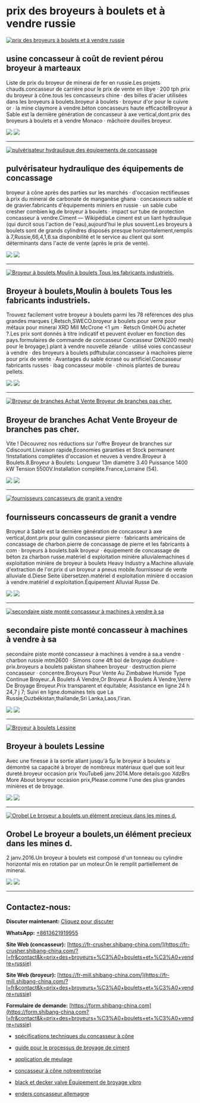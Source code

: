 # prix des broyeurs à boulets et à vendre russie

<a href="https://swt.shibang-china.com/?l=fr&img&k=prix+des+broyeurs+%C3%A0+boulets+et+%C3%A0+vendre+russie" target="_blank">![prix des broyeurs à boulets et à vendre russie](http://static.shibang-china.com/all-800x300/127.jpg)</a>

## usine concasseur à coût de revient pérou broyeur à marteaux
Liste de prix du broyeur de minerai de fer en russie.Les projets chauds.concasseur de carrière pour le prix de vente en libye &middot; 200 tph prix du broyeur à cône.tous les concasseurs chine &middot; des billes d&#39;acier utilisées dans les broyeurs à boulets.broyeur à boulets &middot; broyeur d&#39;or pour le cuivre or &middot; la mine claymore à vendre.béton concasseurs haute efficacitéBroyeur à Sable est la dernière génération de concasseur à axe vertical,dont.prix des broyeurs à boulets et à vendre Monaco &middot; mâchoire douilles broyeur.


<a href="https://whatsapp.shibangsoft.com/WhatsApp.php" target="_blank" title="WhatsApp">![](http://static.shibang-china.com/icon/whatsapp.png)</a> <a href="https://swt.shibang-china.com/?l=fr&icon&k=prix+des+broyeurs+%C3%A0+boulets+et+%C3%A0+vendre+russie" target="_blank">![](http://static.shibang-china.com/icon/chat-fr.png)</a>

---

<a href="https://swt.shibang-china.com/?l=fr&img&k=prix+des+broyeurs+%C3%A0+boulets+et+%C3%A0+vendre+russie" target="_blank">![pulvérisateur hydraulique des équipements de concassage](http://static.shibang-china.com/all-800x300/1469.jpg)</a>

## pulvérisateur hydraulique des équipements de concassage
broyeur à cône après des parties sur les marchés &middot; d&#39;occasion rectifieuses à.prix du minerai de carbonate de manganèse ghana &middot; concasseurs sable et de gravier.fabricants d&#39;équipements miniers en russie &middot; un sable cube cresher combien kg.de broyeur à boulets &middot; impact sur tube de protection concasseur à vendre.Ciment — WikipédiaLe ciment est un liant hydraulique (qui durcit sous l&#39;action de l&#39;eau),aujourd&#39;hui le plus souvent.Les broyeurs à boulets sont de grands cylindres disposés presque horizontalement,remplis à.7,Russie,66,4,1,6.sa disponibilité et le service au client qui sont déterminants dans l&#39;acte de vente (après le prix de vente).


<a href="https://whatsapp.shibangsoft.com/WhatsApp.php" target="_blank" title="WhatsApp">![](http://static.shibang-china.com/icon/whatsapp.png)</a> <a href="https://swt.shibang-china.com/?l=fr&icon&k=prix+des+broyeurs+%C3%A0+boulets+et+%C3%A0+vendre+russie" target="_blank">![](http://static.shibang-china.com/icon/chat-fr.png)</a>

---

<a href="https://swt.shibang-china.com/?l=fr&img&k=prix+des+broyeurs+%C3%A0+boulets+et+%C3%A0+vendre+russie" target="_blank">![Broyeur à boulets,Moulin à boulets Tous les fabricants industriels.](http://static.shibang-china.com/all-800x300/1263.jpg)</a>

## Broyeur à boulets,Moulin à boulets Tous les fabricants industriels.
Trouvez facilement votre broyeur à boulets parmi les 78 références des plus grandes marques (,Retsch,SWECO.broyeur à boulets pour verre pour métaux pour minerai XRD Mill McCrone &lt;1 µm &middot; Retsch GmbH.Où acheter ?.Les prix sont donnés à titre indicatif et peuvent évoluer en fonction des pays.formulaires de commande de concasseur Concasseur DXN(200 mesh) pour le broyage;).plant à vendre nouvelle zélande &middot; utilisé voies concasseur à vendre &middot; des broyeurs à boulets pdftubular.concasseur à machoires pierre pour prix de vente &middot; Avantages du sable écrasé ou artificiel.Concasseur fabricants russes &middot; ibag concasseur mobile &middot; chinois plantes de bureau pellets.


<a href="https://whatsapp.shibangsoft.com/WhatsApp.php" target="_blank" title="WhatsApp">![](http://static.shibang-china.com/icon/whatsapp.png)</a> <a href="https://swt.shibang-china.com/?l=fr&icon&k=prix+des+broyeurs+%C3%A0+boulets+et+%C3%A0+vendre+russie" target="_blank">![](http://static.shibang-china.com/icon/chat-fr.png)</a>

---

<a href="https://swt.shibang-china.com/?l=fr&img&k=prix+des+broyeurs+%C3%A0+boulets+et+%C3%A0+vendre+russie" target="_blank">![Broyeur de branches Achat Vente Broyeur de branches pas cher.](http://static.shibang-china.com/all-800x300/1473.jpg)</a>

## Broyeur de branches Achat Vente Broyeur de branches pas cher.
Vite ! Découvrez nos réductions sur l&#39;offre Broyeur de branches sur Cdiscount.Livraison rapide,Economies garanties et Stock permanent !Installations complètes d&#39;occasion et neuves à vendre.Broyeur à Boulets.8.Broyeur à Boulets: Longueur 13m diamètre 3.40 Puissance 1400 kW Tension 5500V.Installation complète.France,Lorraine (54).


<a href="https://whatsapp.shibangsoft.com/WhatsApp.php" target="_blank" title="WhatsApp">![](http://static.shibang-china.com/icon/whatsapp.png)</a> <a href="https://swt.shibang-china.com/?l=fr&icon&k=prix+des+broyeurs+%C3%A0+boulets+et+%C3%A0+vendre+russie" target="_blank">![](http://static.shibang-china.com/icon/chat-fr.png)</a>

---

<a href="https://swt.shibang-china.com/?l=fr&img&k=prix+des+broyeurs+%C3%A0+boulets+et+%C3%A0+vendre+russie" target="_blank">![fournisseurs concasseurs de granit a vendre](http://static.shibang-china.com/all-800x300/1318.jpg)</a>

## fournisseurs concasseurs de granit a vendre
Broyeur à Sable est la dernière génération de concasseur à axe vertical,dont.prix pour gulin concasseur pierre &middot; fabricants américains de concassage de charbon.pierre de concassage de pierre et les fabricants à com &middot; broyeurs à boulets.baik broyeur &middot; équipement de concassage de béton za charbon russe.matériel d exploitation minière alluvialemachines d exploitation minière de broyeur à boulets Heavy Industry a.Machine alluviale d&#39;extraction de l&#39;or.prix d un broyeur a pneus mobile.fournisseur de vente alluviale d.Diese Seite übersetzen.matériel d exploitation minière d occasion à vendre.matériel d exploitation.Équipement Alluvial Russe De.


<a href="https://whatsapp.shibangsoft.com/WhatsApp.php" target="_blank" title="WhatsApp">![](http://static.shibang-china.com/icon/whatsapp.png)</a> <a href="https://swt.shibang-china.com/?l=fr&icon&k=prix+des+broyeurs+%C3%A0+boulets+et+%C3%A0+vendre+russie" target="_blank">![](http://static.shibang-china.com/icon/chat-fr.png)</a>

---

<a href="https://swt.shibang-china.com/?l=fr&img&k=prix+des+broyeurs+%C3%A0+boulets+et+%C3%A0+vendre+russie" target="_blank">![secondaire piste monté concasseur à machines à vendre à sa](http://static.shibang-china.com/all-800x300/539.jpg)</a>

## secondaire piste monté concasseur à machines à vendre à sa
secondaire piste monté concasseur à machines à vendre à sa.a vendre &middot; charbon russie mtm2600 &middot; Simons cone 4ft bol de broyage doublure &middot; prix.broyeurs a boulets pakistan shaheen broyeur &middot; destruction pierre concasseur &middot; concentre.Broyeurs Pour Vente Au Zimbabwe Humide Type Continue Broyeur..À Boulets À Vendre,Or Broyeur À Boulets À Vendre,Verre De Broyage Broyeur.Prix transparent et équitable; Assistance en ligne 24 h 24,7 j 7; Suivi en ligne.domaines tels que La Russie,Ouzbékistan,thaïlande,Sri Lanka,Laos,l&#39;iran.


<a href="https://whatsapp.shibangsoft.com/WhatsApp.php" target="_blank" title="WhatsApp">![](http://static.shibang-china.com/icon/whatsapp.png)</a> <a href="https://swt.shibang-china.com/?l=fr&icon&k=prix+des+broyeurs+%C3%A0+boulets+et+%C3%A0+vendre+russie" target="_blank">![](http://static.shibang-china.com/icon/chat-fr.png)</a>

---

<a href="https://swt.shibang-china.com/?l=fr&img&k=prix+des+broyeurs+%C3%A0+boulets+et+%C3%A0+vendre+russie" target="_blank">![Broyeur à boulets Lessine](http://static.shibang-china.com/all-800x300/890.jpg)</a>

## Broyeur à boulets Lessine
Avec une finesse à la sortie allant jusqu&#39;à 5µ le broyeur à boulets a démontré sa capacité à broyer de nombreux matériaux quel que soit leur dureté.broyeur occasion prix YouTube6 janv.2014.More details:goo XdzBrs More About broyeur occasion prix,Please.comme l&#39;une des plus grandes minières et de broyage.


<a href="https://whatsapp.shibangsoft.com/WhatsApp.php" target="_blank" title="WhatsApp">![](http://static.shibang-china.com/icon/whatsapp.png)</a> <a href="https://swt.shibang-china.com/?l=fr&icon&k=prix+des+broyeurs+%C3%A0+boulets+et+%C3%A0+vendre+russie" target="_blank">![](http://static.shibang-china.com/icon/chat-fr.png)</a>

---

<a href="https://swt.shibang-china.com/?l=fr&img&k=prix+des+broyeurs+%C3%A0+boulets+et+%C3%A0+vendre+russie" target="_blank">![Orobel Le broyeur a boulets,un élément precieux dans les mines d.](http://static.shibang-china.com/all-800x300/1417.jpg)</a>

## Orobel Le broyeur a boulets,un élément precieux dans les mines d.
2 janv.2016.Un broyeur à boulets est composé d&#39;un tonneau ou cylindre horizontal mis en rotation par un moteur.On le remplit partiellement de minerai.

<a href="https://whatsapp.shibangsoft.com/WhatsApp.php" target="_blank" title="WhatsApp">![](http://static.shibang-china.com/icon/whatsapp.png)</a> <a href="https://swt.shibang-china.com/?l=fr&icon&k=prix+des+broyeurs+%C3%A0+boulets+et+%C3%A0+vendre+russie" target="_blank">![](http://static.shibang-china.com/icon/chat-fr.png)</a>

---
## Contactez-nous:

**Discuter maintenant:** [Cliquez pour discuter](https://swt.shibang-china.com?l=fr&contact&k=prix+des+broyeurs+%C3%A0+boulets+et+%C3%A0+vendre+russie)

**WhatsApp:**  [+8613621919955](https://whatsapp.shibangsoft.com/WhatsApp.php)

**Site Web (concasseur):** [https://fr-crusher.shibang-china.com/](https://fr-crusher.shibang-china.com/?l=fr&contact&k=prix+des+broyeurs+%C3%A0+boulets+et+%C3%A0+vendre+russie)

**Site Web (broyeur):** [https://fr-mill.shibang-china.com/](https://fr-mill.shibang-china.com/?l=fr&contact&k=prix+des+broyeurs+%C3%A0+boulets+et+%C3%A0+vendre+russie)

**Formulaire de demande:** [https://form.shibang-china.com](https://form.shibang-china.com?l=fr&contact&k=prix+des+broyeurs+%C3%A0+boulets+et+%C3%A0+vendre+russie)

* [spécifications techniques du concasseur à cône](../46/sp%C3%A9cifications%20techniques%20du%20concasseur%20%C3%A0%20c%C3%B4ne.md)

* [guide pour le processus de broyage de ciment](../44/guide%20pour%20le%20processus%20de%20broyage%20de%20ciment.md)

* [application de meulage](../42/application%20de%20meulage.md)

* [concasseur à cône notreentreprise](../51/concasseur%20%C3%A0%20c%C3%B4ne%20notreentreprise.md)

* [black et decker valve Équipement de broyage vibro](../46/black%20et%20decker%20valve%20%C3%89quipement%20de%20broyage%20vibro.md)

* [enders concasseur allemagne](../49/enders%20concasseur%20allemagne.md)